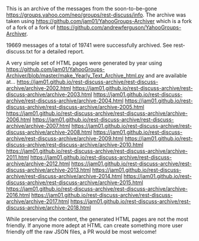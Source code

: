 This is an archive of the messages from the soon-to-be-gone https://groups.yahoo.com/neo/groups/rest-discuss/info. The archive was taken using https://github.com/jam01/YahooGroups-Archiver which is a fork of a fork of a fork of https://github.com/andrewferguson/YahooGroups-Archiver.

19669 messages of a total of 19741 were successfully archived. See rest-discuss.txt for a detailed report.

A very simple set of HTML pages were generated by year using https://github.com/jam01/YahooGroups-Archiver/blob/master/make_Yearly_Text_Archive_html.py and are available at...
https://jam01.github.io/rest-discuss-archive/rest-discuss-archive/archive-2002.html
https://jam01.github.io/rest-discuss-archive/rest-discuss-archive/archive-2003.html
https://jam01.github.io/rest-discuss-archive/rest-discuss-archive/archive-2004.html
https://jam01.github.io/rest-discuss-archive/rest-discuss-archive/archive-2005.html
https://jam01.github.io/rest-discuss-archive/rest-discuss-archive/archive-2006.html
https://jam01.github.io/rest-discuss-archive/rest-discuss-archive/archive-2007.html
https://jam01.github.io/rest-discuss-archive/rest-discuss-archive/archive-2008.html
https://jam01.github.io/rest-discuss-archive/rest-discuss-archive/archive-2009.html
https://jam01.github.io/rest-discuss-archive/rest-discuss-archive/archive-2010.html
https://jam01.github.io/rest-discuss-archive/rest-discuss-archive/archive-2011.html
https://jam01.github.io/rest-discuss-archive/rest-discuss-archive/archive-2012.html
https://jam01.github.io/rest-discuss-archive/rest-discuss-archive/archive-2013.html
https://jam01.github.io/rest-discuss-archive/rest-discuss-archive/archive-2014.html
https://jam01.github.io/rest-discuss-archive/rest-discuss-archive/archive-2015.html
https://jam01.github.io/rest-discuss-archive/rest-discuss-archive/archive-2016.html
https://jam01.github.io/rest-discuss-archive/rest-discuss-archive/archive-2017.html
https://jam01.github.io/rest-discuss-archive/rest-discuss-archive/archive-2018.html

While preserving the content, the generated HTML pages are not the most friendly. If anyone more adept at HTML can create something more user friendly off the raw JSON files, a PR would be most welcome!
